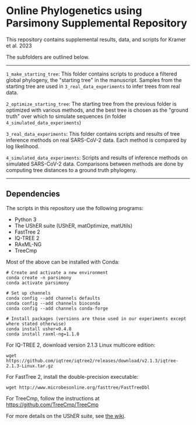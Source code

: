 # Online Phylogenetics using Parsimony Supplemental Repository

This repository contains supplemental results, data, and scripts for Kramer et al. 2023

The subfolders are outlined below.

---

`1_make_starting_tree`: This folder contains scripts to produce a filtered global phylogeny, the "starting tree" in the manuscript. Samples from the starting tree are used in `3_real_data_experiments` to infer trees from real data.


`2_optimize_starting_tree`: The starting tree from the previous folder is optimized with various methods, and the best tree is chosen as the "ground truth" over which to simulate sequences (in folder `4_simulated_data_experiments`)

`3_real_data_experiments`: This folder contains scripts and results of tree inference methods on real SARS-CoV-2 data. Each method is compared by log likelihood.

`4_simulated_data_experiments`: Scripts and results of inference methods on simulated SARS-CoV-2 data. Comparisons between methods are done by computing tree distances to a ground truth phylogeny.

---

## Dependencies

The scripts in this repository use the following programs:
  
  - Python 3
  - The UShER suite (UShER, matOptimize, matUtils)
  - FastTree 2
  - IQ-TREE 2
  - RAxML-NG
  - TreeCmp

Most of the above can be installed with Conda:

```
# Create and activate a new environment
conda create -n parsimony
conda activate parsimony

# Set up channels
conda config --add channels defaults
conda config --add channels bioconda
conda config --add channels conda-forge

# Install packages (versions are those used in our experiments except where stated otherwise)
conda install usher=0.4.8
conda install raxml-ng=1.1.0
```
For IQ-TREE 2, download version 2.1.3 Linux multicore edition:
```
wget https://github.com/iqtree/iqtree2/releases/download/v2.1.3/iqtree-2.1.3-Linux.tar.gz
```
For FastTree 2, install the double-precision executable:
```
wget http://www.microbesonline.org/fasttree/FastTreeDbl
```

For TreeCmp, follow the instructions at https://github.com/TreeCmp/TreeCmp



For more details on the UShER suite, see [the wiki](https://usher-wiki.readthedocs.io/en/latest/index.html).
